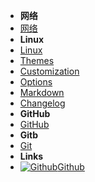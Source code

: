 - **网络**
- [网络](introduction)
- **Linux**
- [Linux](Linux)
- [Themes](themes)
- [Customization](customization)
- [Options](options)
- [Markdown](markdown)
- [Changelog](changelog)
- **GitHub**
- [GitHub](GitHub)
- **Gitb**
- [Git](Git)
- **Links**
- [![Github](https://icongram.jgog.in/simple/github.svg?color=808080&size=16)Github](https://github.com/mochen072/github.io)

